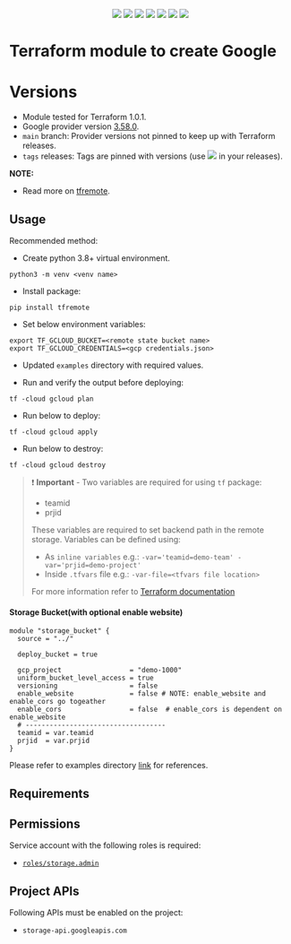 <p align="center">
    <a href="https://github.com/tomarv2/terraform-template/actions/workflows/security_scans.yml" alt="Security Scans">
        <img src="https://github.com/tomarv2/terraform-template/actions/workflows/security_scans.yml/badge.svg?branch=main" /></a>
    <a href="https://www.apache.org/licenses/LICENSE-2.0" alt="license">
        <img src="https://img.shields.io/github/license/tomarv2/terraform-template" /></a>
    <a href="https://github.com/tomarv2/terraform-template/tags" alt="GitHub tag">
        <img src="https://img.shields.io/github/v/tag/tomarv2/terraform-template" /></a>
    <a href="https://github.com/tomarv2/terraform-template/pulse" alt="Activity">
        <img src="https://img.shields.io/github/commit-activity/m/tomarv2/terraform-template" /></a>
    <a href="https://stackoverflow.com/users/6679867/tomarv2" alt="Stack Exchange reputation">
        <img src="https://img.shields.io/stackexchange/stackoverflow/r/6679867"></a>
    <a href="https://discord.gg/XH975bzN" alt="chat on Discord">
        <img src="https://img.shields.io/discord/813961944443912223?logo=discord"></a>
    <a href="https://twitter.com/intent/follow?screen_name=varuntomar2019" alt="follow on Twitter">
        <img src="https://img.shields.io/twitter/follow/varuntomar2019?style=social&logo=twitter"></a>
</p>

# Terraform module to create Google

# Versions

- Module tested for Terraform 1.0.1.
- Google provider version [3.58.0](https://registry.terraform.io/providers/hashicorp/google/latest).
- `main` branch: Provider versions not pinned to keep up with Terraform releases.
- `tags` releases: Tags are pinned with versions (use <a href="https://github.com/tomarv2/terraform-template/tags" alt="GitHub tag">
        <img src="https://img.shields.io/github/v/tag/tomarv2/terraform-template" /></a> in your releases).

**NOTE:** 

- Read more on [tfremote](https://github.com/tomarv2/tfremote).

## Usage

Recommended method:

- Create python 3.8+ virtual environment. 
```
python3 -m venv <venv name>
```

- Install package:
```
pip install tfremote
```

- Set below environment variables:
```
export TF_GCLOUD_BUCKET=<remote state bucket name>
export TF_GCLOUD_CREDENTIALS=<gcp credentials.json>
```  

- Updated `examples` directory with required values.

- Run and verify the output before deploying:
```
tf -cloud gcloud plan 
```

- Run below to deploy:
```
tf -cloud gcloud apply 
```

- Run below to destroy:
```
tf -cloud gcloud destroy
```

> ❗️ **Important** - Two variables are required for using `tf` package:
>
> - teamid
> - prjid
>
> These variables are required to set backend path in the remote storage.
> Variables can be defined using:
>
> - As `inline variables` e.g.: `-var='teamid=demo-team' -var='prjid=demo-project'`
> - Inside `.tfvars` file e.g.: `-var-file=<tfvars file location> `
>
> For more information refer to [Terraform documentation](https://www.terraform.io/docs/language/values/variables.html)

#### Storage Bucket(with optional enable website)
```
module "storage_bucket" {
  source = "../"

  deploy_bucket = true

  gcp_project                 = "demo-1000"
  uniform_bucket_level_access = true
  versioning                  = false
  enable_website              = false # NOTE: enable_website and enable_cors go togeather
  enable_cors                 = false  # enable_cors is dependent on enable_website
  # -----------------------------------
  teamid = var.teamid
  prjid  = var.prjid
}
```

Please refer to examples directory [link](examples) for references.

## Requirements


## Permissions

Service account with the following roles is required:

- [`roles/storage.admin`](https://cloud.google.com/iam/docs/understanding-roles#cloud-storage-roles)

## Project APIs

Following APIs must be enabled on the project:
- `storage-api.googleapis.com`
